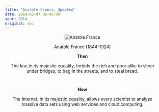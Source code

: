 ```yaml
---
title: "Anatole France, Updated"
date: 2014-03-07 06:45:00
year: 2014
original: swc
---
```

<div align="center">
  <img src="http://upload.wikimedia.org/wikipedia/commons/thumb/b/ba/Anatole_France_1921.jpg/169px-Anatole_France_1921.jpg" alt="Anatole France" />
  <p>Anatole France (1844-1924)</p>
</div>
<div class="row">
  <div class="col-sm-6" style="padding-bottom:15px" align="center">
    <p><strong>Then</strong></p>
    <p>
      The law, in its majestic equality, forbids the rich and poor alike to sleep under bridges, to beg in the streets, and to steal bread.
    </p>
  </div>
  <div class="col-sm-6" style="padding-bottom:15px" align="center">
    <p><strong>Now</strong></p>
    <p>
      The Internet, in its majestic equality, allows every scientist to analyze massive data sets using web services and cloud computing.
    </p>
  </div>
</div>
